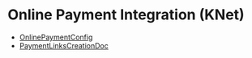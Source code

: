 <div class="ignore-in-full-text-search">

# Online Payment Integration (KNet)
  - [OnlinePaymentConfig](/modules/basic-online-payment/OnlinePaymentConfig.md)
  - [PaymentLinksCreationDoc](/modules/basic-online-payment/PaymentLinksCreationDoc.md)

</div>
